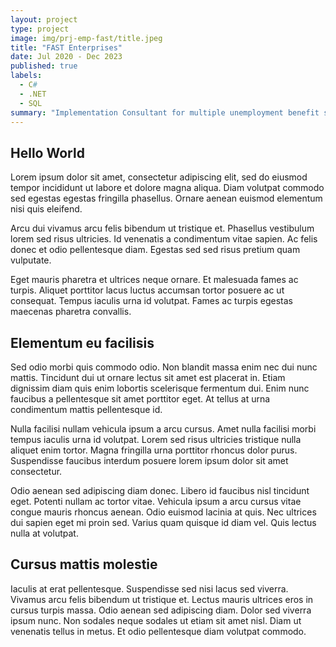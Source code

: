 ```yaml
---
layout: project
type: project
image: img/prj-emp-fast/title.jpeg
title: "FAST Enterprises"
date: Jul 2020 - Dec 2023
published: true
labels:
  - C#
  - .NET
  - SQL
summary: "Implementation Consultant for multiple unemployment benefit state agencies across the US."
---
```


## Hello World

Lorem ipsum dolor sit amet, consectetur adipiscing elit, sed do eiusmod tempor incididunt ut labore et dolore magna aliqua. Diam volutpat commodo sed egestas egestas fringilla phasellus. Ornare aenean euismod elementum nisi quis eleifend. 

Arcu dui vivamus arcu felis bibendum ut tristique et. Phasellus vestibulum lorem sed risus ultricies. Id venenatis a condimentum vitae sapien. Ac felis donec et odio pellentesque diam. Egestas sed sed risus pretium quam vulputate. 

Eget mauris pharetra et ultrices neque ornare. Et malesuada fames ac turpis. Aliquet porttitor lacus luctus accumsan tortor posuere ac ut consequat. Tempus iaculis urna id volutpat. Fames ac turpis egestas maecenas pharetra convallis. 

## Elementum eu facilisis 

Sed odio morbi quis commodo odio. Non blandit massa enim nec dui nunc mattis. Tincidunt dui ut ornare lectus sit amet est placerat in. Etiam dignissim diam quis enim lobortis scelerisque fermentum dui. Enim nunc faucibus a pellentesque sit amet porttitor eget. At tellus at urna condimentum mattis pellentesque id. 

Nulla facilisi nullam vehicula ipsum a arcu cursus. Amet nulla facilisi morbi tempus iaculis urna id volutpat. Lorem sed risus ultricies tristique nulla aliquet enim tortor. Magna fringilla urna porttitor rhoncus dolor purus. Suspendisse faucibus interdum posuere lorem ipsum dolor sit amet consectetur. 

Odio aenean sed adipiscing diam donec. Libero id faucibus nisl tincidunt eget. Potenti nullam ac tortor vitae. Vehicula ipsum a arcu cursus vitae congue mauris rhoncus aenean. Odio euismod lacinia at quis. Nec ultrices dui sapien eget mi proin sed. Varius quam quisque id diam vel. Quis lectus nulla at volutpat. 

## Cursus mattis molestie 

Iaculis at erat pellentesque. Suspendisse sed nisi lacus sed viverra. Vivamus arcu felis bibendum ut tristique et. Lectus mauris ultrices eros in cursus turpis massa. Odio aenean sed adipiscing diam. Dolor sed viverra ipsum nunc. Non sodales neque sodales ut etiam sit amet nisl. Diam ut venenatis tellus in metus. Et odio pellentesque diam volutpat commodo.
